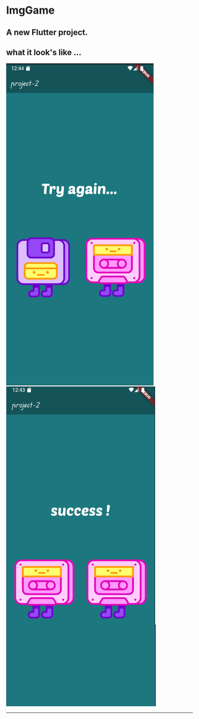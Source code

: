 # ImgGame

## A new Flutter project.

## what it look's like ...

![fail](imgs/fail.png)
![success](imgs/success.png)

---
